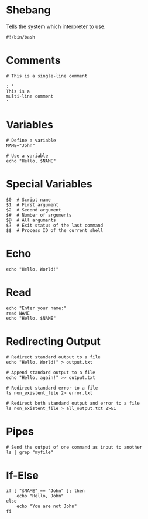 
# Shebang
Tells the system which interpreter to use.
```
#!/bin/bash
```

# Comments
```
# This is a single-line comment 

: ' 
This is a 
multi-line comment 
'
```

# Variables
```
# Define a variable
NAME="John"

# Use a variable
echo "Hello, $NAME"

```

# Special Variables
```
$0  # Script name
$1  # First argument
$2  # Second argument
$#  # Number of arguments
$@  # All arguments
$?  # Exit status of the last command
$$  # Process ID of the current shell
```

# Echo
```
echo "Hello, World!"
```

# Read
```
echo "Enter your name:"
read NAME
echo "Hello, $NAME"
```

# Redirecting Output
```
# Redirect standard output to a file
echo "Hello, World!" > output.txt

# Append standard output to a file
echo "Hello, again!" >> output.txt

# Redirect standard error to a file
ls non_existent_file 2> error.txt

# Redirect both standard output and error to a file
ls non_existent_file > all_output.txt 2>&1
```

# Pipes
```
# Send the output of one command as input to another
ls | grep "myfile"
```

# If-Else
```
if [ "$NAME" == "John" ]; then
    echo "Hello, John"
else
    echo "You are not John"
fi
```
